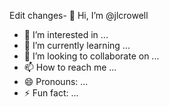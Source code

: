 Edit changes- 👋 Hi, I’m @jlcrowell
- 👀 I’m interested in ...
- 🌱 I’m currently learning ...
- 💞️ I’m looking to collaborate on ...
- 📫 How to reach me ...
- 😄 Pronouns: ...
- ⚡ Fun fact: ...

<!---
jlcrowell/jlcrowell is a ✨ special ✨ repository because its `README.md` (this file) appears on your GitHub profile.
You can click the Preview link to take a look at your changes.
--->
